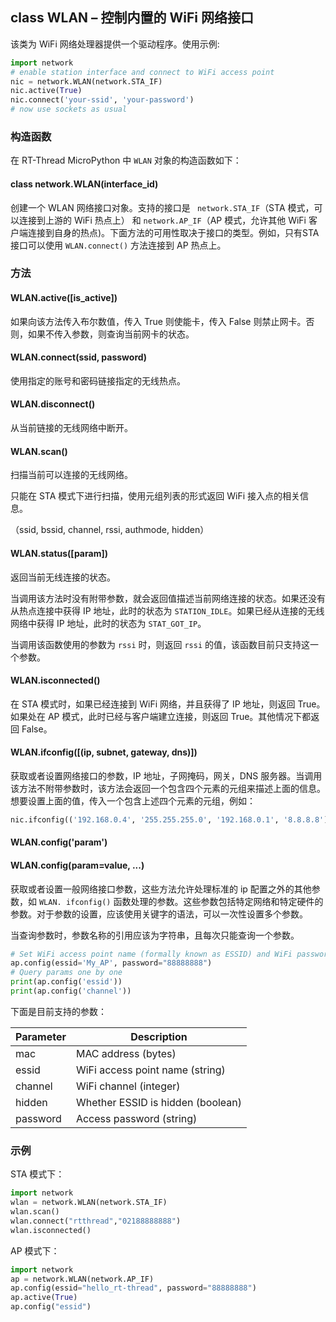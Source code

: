 ## class WLAN – 控制内置的 WiFi 网络接口

该类为 WiFi 网络处理器提供一个驱动程序。使用示例:

```python
import network
# enable station interface and connect to WiFi access point
nic = network.WLAN(network.STA_IF)
nic.active(True)
nic.connect('your-ssid', 'your-password')
# now use sockets as usual
```

### 构造函数

在 RT-Thread MicroPython 中 `WLAN` 对象的构造函数如下：

#### class network.WLAN(interface_id)

创建一个 WLAN 网络接口对象。支持的接口是 ` network.STA_IF`（STA 模式，可以连接到上游的 WiFi 热点上） 和 `network.AP_IF`（AP 模式，允许其他 WiFi 客户端连接到自身的热点)。下面方法的可用性取决于接口的类型。例如，只有STA 接口可以使用 `WLAN.connect()`  方法连接到 AP 热点上。

### 方法

#### **WLAN.active**([is_active])

如果向该方法传入布尔数值，传入 True 则使能卡，传入 False 则禁止网卡。否则，如果不传入参数，则查询当前网卡的状态。

#### **WLAN.connect**(ssid, password)
使用指定的账号和密码链接指定的无线热点。

#### **WLAN.disconnect**()
从当前链接的无线网络中断开。

#### **WLAN.scan**()

扫描当前可以连接的无线网络。

只能在 STA 模式下进行扫描，使用元组列表的形式返回 WiFi 接入点的相关信息。

（ssid, bssid, channel, rssi, authmode, hidden）

#### **WLAN.status**([param])

返回当前无线连接的状态。

当调用该方法时没有附带参数，就会返回值描述当前网络连接的状态。如果还没有从热点连接中获得 IP 地址，此时的状态为 `STATION_IDLE`。如果已经从连接的无线网络中获得 IP 地址，此时的状态为 `STAT_GOT_IP`。

当调用该函数使用的参数为 `rssi` 时，则返回 `rssi` 的值，该函数目前只支持这一个参数。

#### **WLAN.isconnected**()

在 STA 模式时，如果已经连接到 WiFi 网络，并且获得了 IP 地址，则返回 True。如果处在 AP 模式，此时已经与客户端建立连接，则返回 True。其他情况下都返回 False。

#### WLAN.ifconfig([(ip, subnet, gateway, dns)])

获取或者设置网络接口的参数，IP 地址，子网掩码，网关，DNS 服务器。当调用该方法不附带参数时，该方法会返回一个包含四个元素的元组来描述上面的信息。想要设置上面的值，传入一个包含上述四个元素的元组，例如：

```python
nic.ifconfig(('192.168.0.4', '255.255.255.0', '192.168.0.1', '8.8.8.8'))
```

#### **WLAN.config**('param')

#### WLAN.config(param=value, ...)

获取或者设置一般网络接口参数，这些方法允许处理标准的 ip 配置之外的其他参数，如 `WLAN. ifconfig()` 函数处理的参数。这些参数包括特定网络和特定硬件的参数。对于参数的设置，应该使用关键字的语法，可以一次性设置多个参数。

当查询参数时，参数名称的引用应该为字符串，且每次只能查询一个参数。

```python
# Set WiFi access point name (formally known as ESSID) and WiFi password
ap.config(essid='My_AP', password="88888888")
# Query params one by one
print(ap.config('essid'))
print(ap.config('channel'))
```
下面是目前支持的参数：

| Parameter | Description                       |
| --------- | --------------------------------- |
| mac       | MAC address (bytes)               |
| essid     | WiFi access point name (string)   |
| channel   | WiFi channel (integer)            |
| hidden    | Whether ESSID is hidden (boolean) |
| password  | Access password (string)          |


### 示例

STA 模式下：

```python
import network
wlan = network.WLAN(network.STA_IF)
wlan.scan()
wlan.connect("rtthread","02188888888")
wlan.isconnected()
```

AP 模式下：

```python
import network
ap = network.WLAN(network.AP_IF)
ap.config(essid="hello_rt-thread", password="88888888")
ap.active(True)
ap.config("essid")
```

